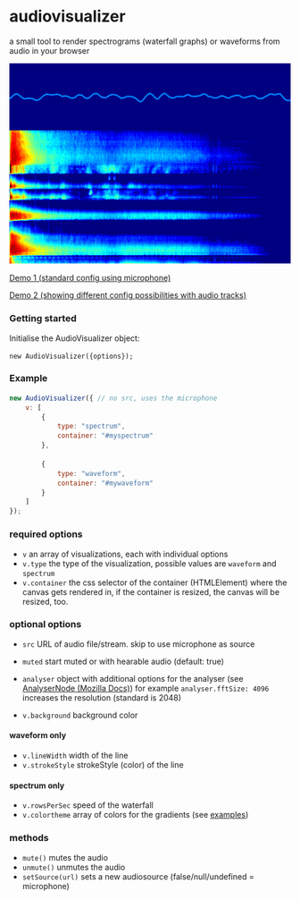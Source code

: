 # audiovisualizer

a small tool to render spectrograms (waterfall graphs) or waveforms from audio in your browser

![audio visuals](examples/screenshot.png "audio visuals")

[Demo 1 (standard config using microphone)](https://toolset.io/audiovisualizer/examples/waveandwater.html)

[Demo 2 (showing different config possibilities with audio tracks)](https://toolset.io/audiovisualizer/examples/customized.html)

### Getting started

Initialise the AudioVisualizer object:

```new AudioVisualizer({options});```

### Example
```js
new AudioVisualizer({ // no src, uses the microphone
    v: [
        {
            type: "spectrum",
            container: "#myspectrum"
        },

        {
            type: "waveform",
            container: "#mywaveform"
        }
    ]
});
```

### required options

- ```v``` an array of visualizations, each with individual options
- ```v.type``` the type of the visualization, possible values are ```waveform``` and ```spectrum```
- ```v.container``` the css selector of the container (HTMLElement) where the canvas gets rendered in,
if the container is resized, the canvas will be resized, too.

### optional options

- ```src``` URL of audio file/stream. skip to use microphone as source
- ```muted``` start muted or with hearable audio (default: true)
- ```analyser``` object with additional options for the analyser (see [AnalyserNode (Mozilla Docs)](https://developer.mozilla.org/en-US/docs/Web/API/AnalyserNode/AnalyserNode))
for example ```analyser.fftSize: 4096``` increases the resolution (standard is 2048) 

- ```v.background``` background color

#### waveform only
- ```v.lineWidth``` width of the line
- ```v.strokeStyle``` strokeStyle (color) of the line

#### spectrum only
- ```v.rowsPerSec``` speed of the waterfall
- ```v.colortheme``` array of colors for the gradients (see [examples](./examples/customized.js))

### methods

- ```mute()``` mutes the audio
- ```unmute()``` unmutes the audio
- ```setSource(url)``` sets a new audiosource (false/null/undefined = microphone)
